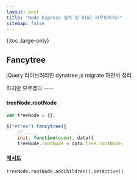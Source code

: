 ```yaml
---
layout: post
title: "Node Express 설치 및 html 라우팅하기🔥"
sitemap: false
---
```


{:toc .large-only}

## Fancytree

jQuery 라이브러리인 dynatree.js migrate 하면서 정리

하지만 모르겠다 ㅡㅡ

#### treeNode.rootNode

```js
var treeNode = {};

$("#tree").fancytree({
    // ...
    init: function(event, data){
    treeNode.rootNode = data.tree.rootNode;
```

#### [메서드](https://wwwendt.de/tech/fancytree/doc/jsdoc/FancytreeNode.html)

`treeNode.rootNode.addChildren().setActive()`
